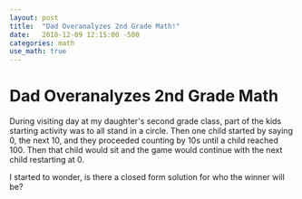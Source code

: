 ```yaml
---
layout: post
title:  "Dad Overanalyzes 2nd Grade Math!"
date:   2018-12-09 12:15:00 -500
categories: math
use_math: true
---
```

# Dad Overanalyzes 2nd Grade Math

During visiting day at my daughter's second grade class, part of the kids starting activity
was to all stand in a circle. Then one child started by saying 0, the next 10, and they proceeded
counting by 10s until a child reached 100. Then that child would sit and the game would continue
with the next child restarting at 0. 

I started to wonder, is there a closed form solution for who the winner will be? 

